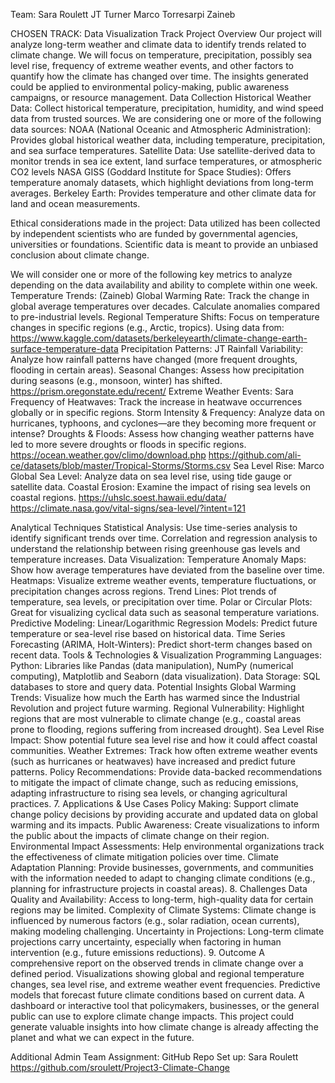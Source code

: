 Team:
Sara Roulett
JT Turner
Marco Torresarpi
Zaineb

CHOSEN TRACK: Data Visualization Track
Project Overview
Our project will analyze long-term weather and climate data to identify trends related to climate change. We will focus on temperature, precipitation, possibly sea level rise, frequency of extreme weather events, and other factors to quantify how the climate has changed over time. The insights generated could be applied to environmental policy-making, public awareness campaigns, or resource management. 
Data Collection
Historical Weather Data: Collect historical temperature, precipitation, humidity, and wind speed data from trusted sources.
We are considering one or more of the following data sources:
NOAA (National Oceanic and Atmospheric Administration): Provides global historical weather data, including temperature, precipitation, and sea surface temperatures.
Satellite Data: Use satellite-derived data to monitor trends in sea ice extent, land surface temperatures, or atmospheric CO2 levels NASA GISS (Goddard Institute for Space Studies): Offers temperature anomaly datasets, which highlight deviations from long-term averages.
Berkeley Earth: Provides temperature and other climate data for land and ocean measurements.

Ethical considerations made in the project: Data utilized has been collected by independent scientists who are funded by governmental agencies, universities or foundations. Scientific data is meant to provide an unbiased conclusion about climate change.  

We will consider one or more of the following key metrics to analyze depending on the data availability and ability to complete within one week.
Temperature Trends: (Zaineb)
Global Warming Rate: Track the change in global average temperatures over decades. Calculate anomalies compared to pre-industrial levels.
Regional Temperature Shifts: Focus on temperature changes in specific regions (e.g., Arctic, tropics).
Using data from: https://www.kaggle.com/datasets/berkeleyearth/climate-change-earth-surface-temperature-data
Precipitation Patterns: JT
Rainfall Variability: Analyze how rainfall patterns have changed (more frequent droughts, flooding in certain areas). 
Seasonal Changes: Assess how precipitation during seasons (e.g., monsoon, winter) has shifted.
https://prism.oregonstate.edu/recent/
Extreme Weather Events: Sara
Frequency of Heatwaves: Track the increase in heatwave occurrences globally or in specific regions.
Storm Intensity & Frequency: Analyze data on hurricanes, typhoons, and cyclones—are they becoming more frequent or intense?
Droughts & Floods: Assess how changing weather patterns have led to more severe droughts or floods in specific regions.
https://ocean.weather.gov/climo/download.php
https://github.com/ali-ce/datasets/blob/master/Tropical-Storms/Storms.csv
Sea Level Rise: Marco
Global Sea Level: Analyze data on sea level rise, using tide gauge or satellite data.
Coastal Erosion: Examine the impact of rising sea levels on coastal regions.
https://uhslc.soest.hawaii.edu/data/
https://climate.nasa.gov/vital-signs/sea-level/?intent=121


 Analytical Techniques
Statistical Analysis:
Use time-series analysis to identify significant trends over time.
Correlation and regression analysis to understand the relationship between rising greenhouse gas levels and temperature increases.
Data Visualization:
Temperature Anomaly Maps: Show how average temperatures have deviated from the baseline over time.
Heatmaps: Visualize extreme weather events, temperature fluctuations, or precipitation changes across regions.
Trend Lines: Plot trends of temperature, sea levels, or precipitation over time.
Polar or Circular Plots: Great for visualizing cyclical data such as seasonal temperature variations.
Predictive Modeling:
Linear/Logarithmic Regression Models: Predict future temperature or sea-level rise based on historical data.
Time Series Forecasting (ARIMA, Holt-Winters): Predict short-term changes based on recent data.
Tools & Technologies & Visualization
Programming Languages:
Python: Libraries like Pandas (data manipulation), NumPy (numerical computing), Matplotlib and Seaborn (data visualization).
Data Storage:
SQL databases to store and query data.
 Potential Insights
Global Warming Trends: Visualize how much the Earth has warmed since the Industrial Revolution and project future warming.
Regional Vulnerability: Highlight regions that are most vulnerable to climate change (e.g., coastal areas prone to flooding, regions suffering from increased drought).
Sea Level Rise Impact: Show potential future sea level rise and how it could affect coastal communities.
Weather Extremes: Track how often extreme weather events (such as hurricanes or heatwaves) have increased and predict future patterns.
Policy Recommendations: Provide data-backed recommendations to mitigate the impact of climate change, such as reducing emissions, adapting infrastructure to rising sea levels, or changing agricultural practices.
 7. Applications & Use Cases
Policy Making: Support climate change policy decisions by providing accurate and updated data on global warming and its impacts.
Public Awareness: Create visualizations to inform the public about the impacts of climate change on their region.
Environmental Impact Assessments: Help environmental organizations track the effectiveness of climate mitigation policies over time.
Climate Adaptation Planning: Provide businesses, governments, and communities with the information needed to adapt to changing climate conditions (e.g., planning for infrastructure projects in coastal areas).
 8. Challenges
Data Quality and Availability: Access to long-term, high-quality data for certain regions may be limited.
Complexity of Climate Systems: Climate change is influenced by numerous factors (e.g., solar radiation, ocean currents), making modeling challenging.
Uncertainty in Projections: Long-term climate projections carry uncertainty, especially when factoring in human intervention (e.g., future emissions reductions).
 9. Outcome
A comprehensive report on the observed trends in climate change over a defined period.
Visualizations showing global and regional temperature changes, sea level rise, and extreme weather event frequencies.
Predictive models that forecast future climate conditions based on current data.
A dashboard or interactive tool that policymakers, businesses, or the general public can use to explore climate change impacts.
This project could generate valuable insights into how climate change is already affecting the planet and what we can expect in the future.

Additional Admin Team Assignment:
GitHub Repo Set up: Sara Roulett 
https://github.com/sroulett/Project3-Climate-Change

